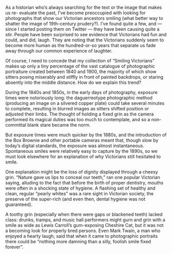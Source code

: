 As a historian who’s always searching for the text or the image that makes us re- evaluate the past, I’ve become preoccupied with looking for photographs that show our Victorian ancestors smiling (what better way to shatter the image of 19th-century prudery?). I’ve found quite a few, and — since I started posting them on Twitter — they have been causing quite a stir. People have been surprised to see evidence that Victorians had fun and could, and did, laugh. They are noting that the Victorians suddenly seem to become more human as the hundred-or-so years that separate us fade away through our common experience of laughter. 

Of course, I need to concede that my collection of “Smiling Victorians” makes up only a tiny percentage of the vast catalogue of photographic portraiture created between 1840 and 1900, the majority of which show sitters posing miserably and stiffly in front of painted backdrops, or staring absently into the middle distance. How do we explain this trend? 

During the 1840s and 1850s, in the early days of photography, exposure times were notoriously long: the daguerreotype photographic method (producing an image on a silvered copper plate) could take several minutes to complete, resulting in blurred images as sitters shifted position or adjusted their limbs. The thought of holding a fixed grin as the camera performed its magical duties was too much to contemplate, and so a non- committal blank stare became the norm. 

But exposure times were much quicker by the 1880s, and the introduction of the Box Brownie and other portable cameras meant that, though slow by today’s digital standards, the exposure was almost instantaneous. Spontaneous smiles were relatively easy to capture by the 1890s, so we must look elsewhere for an explanation of why Victorians still hesitated to smile. 

One explanation might be the loss of dignity displayed through a cheesy grin. “Nature gave us lips to conceal our teeth,” ran one popular Victorian saying, alluding to the fact that before the birth of proper dentistry, mouths were often in a shocking state of hygiene. A flashing set of healthy and clean, regular “pearly whites” was a rare sight in Victorian society, the preserve of the super-rich (and even then, dental hygiene was not guaranteed).

A toothy grin (especially when there were gaps or blackened teeth) lacked class: drunks, tramps, and music hall performers might gurn and grin with a smile as wide as Lewis Carroll’s gum-exposing Cheshire Cat, but it was not a becoming look for properly bred persons. Even Mark Twain, a man who enjoyed a hearty laugh, said that when it came to photographic portraits there could be “nothing more damning than a silly, foolish smile fixed forever”.